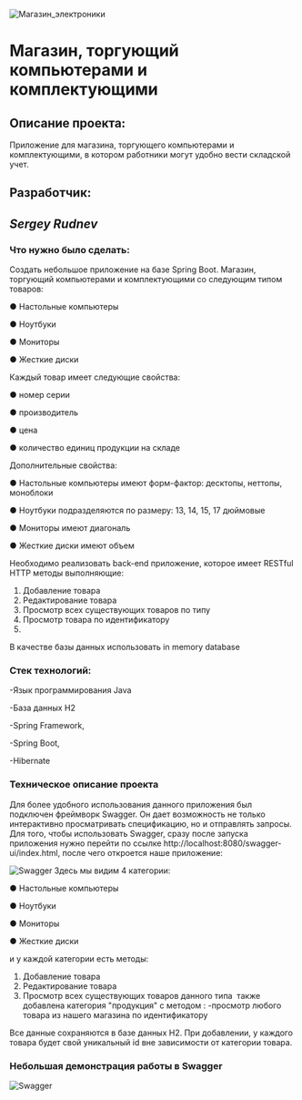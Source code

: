 ![Магазин_электроники](https://vector-volga.ru/image/data/novosti/Komputer%20shop/KPq-qORcEv8-1.jpg)
# Магазин, торгующий компьютерами и комплектующими



## Описание проекта:

Приложение для магазина, торгующего компьютерами и комплектующими, в котором работники могут удобно вести складской учет.

## Разработчик:
## *_Sergey Rudnev_*



### Что нужно было сделать:

Cоздать небольшое приложение на базе Spring Boot.
Магазин, торгующий компьютерами и комплектующими со следующим типом товаров:

● Настольные компьютеры

● Ноутбуки

● Мониторы

● Жесткие диски

Каждый товар имеет следующие свойства:

● номер серии

● производитель

● цена

● количество единиц продукции на складе

Дополнительные свойства:

● Настольные компьютеры имеют форм-фактор: десктопы, неттопы, моноблоки

● Ноутбуки подразделяются по размеру: 13, 14, 15, 17 дюймовые

● Мониторы имеют диагональ

● Жесткие диски имеют объем

Необходимо реализовать back-end приложение, которое имеет RESTful HTTP методы выполняющие:  
1. Добавление товара 
2. Редактирование товара
3. Просмотр всех существующих товаров по типу 
4. Просмотр товара по идентификатору
5. 
В качестве базы данных использовать in memory database


### Стек технологий:
-Язык программирования Java

-База данных H2

-Spring Framework,

-Spring Boot,

-Hibernate

### Техническое описание проекта
Для более удобного использования данного приложения был подключен фреймворк Swagger. Он дает возможность не только интерактивно просматривать спецификацию, но и отправлять запросы. Для того, чтобы использовать Swagger, сразу после запуска приложения нужно перейти по ссылке http://localhost:8080/swagger-ui/index.html, после чего откроется наше приложение:

![Swagger](https://i.ibb.co/PQgKk03/2023-06-04-21-18-13.png)
Здесь мы видим 4 категории:

● Настольные компьютеры

● Ноутбуки

● Мониторы

● Жесткие диски

и у каждой категории есть методы:
1. Добавление товара 
2. Редактирование товара
3. Просмотр всех существующих товаров данного типа 
также добавлена категория "продукция" с методом :
-просмотр любого товара из нашего магазина по идентификатору

Все данные сохраняются в базе данных H2. При добавлении, у каждого товара будет свой уникальный id вне зависимости от категории товара. 

### Небольшая демонстрация работы в Swagger
![Swagger](https://i.ibb.co/1rh1Rdr/2023-06-04-21-29-42.gif)
